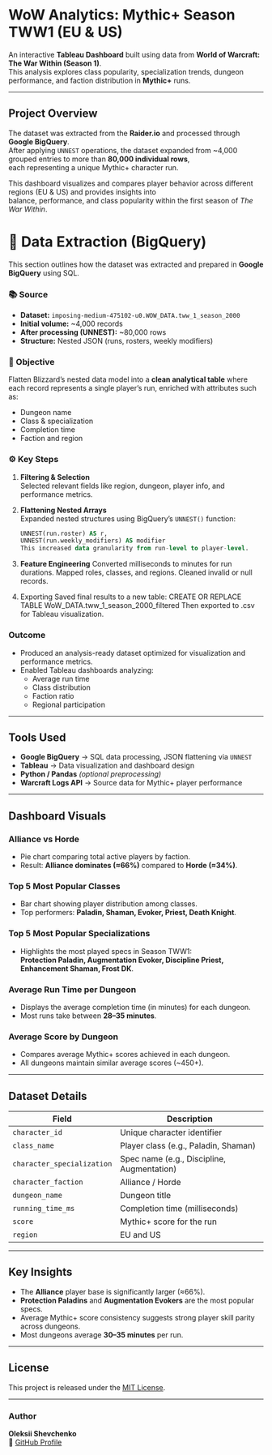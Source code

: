# WoW Analytics: Mythic+ Season TWW1 (EU & US)

An interactive **Tableau Dashboard** built using data from **World of Warcraft: The War Within (Season 1)**.  
This analysis explores class popularity, specialization trends, dungeon performance, and faction distribution in **Mythic+** runs.

---

## Project Overview

The dataset was extracted from the **Raider.io** and processed through **Google BigQuery**.  
After applying `UNNEST` operations, the dataset expanded from ~4,000 grouped entries to more than **80,000 individual rows**,  
each representing a unique Mythic+ character run.

This dashboard visualizes and compares player behavior across different regions (EU & US) and provides insights into  
balance, performance, and class popularity within the first season of *The War Within*.

# 🧩 Data Extraction (BigQuery)

This section outlines how the dataset was extracted and prepared in **Google BigQuery** using SQL.

### 📚 Source
- **Dataset:** `imposing-medium-475102-u0.WOW_DATA.tww_1_season_2000`
- **Initial volume:** ~4,000 records
- **After processing (UNNEST):** ~80,000 rows  
- **Structure:** Nested JSON (runs, rosters, weekly modifiers)

### 🧠 Objective
Flatten Blizzard’s nested data model into a **clean analytical table** where each record represents a single player’s run, enriched with attributes such as:
- Dungeon name  
- Class & specialization  
- Completion time  
- Faction and region  

### ⚙️ Key Steps

1. **Filtering & Selection**  
   Selected relevant fields like region, dungeon, player info, and performance metrics.

2. **Flattening Nested Arrays**  
   Expanded nested structures using BigQuery’s `UNNEST()` function:
   ```sql
   UNNEST(run.roster) AS r,
   UNNEST(run.weekly_modifiers) AS modifier
   This increased data granularity from run-level to player-level.

 3. **Feature Engineering**
    Converted milliseconds to minutes for run durations.
   Mapped roles, classes, and regions.
   Cleaned invalid or null records.
   

 5. Exporting
   Saved final results to a new table:
   CREATE OR REPLACE TABLE WoW_DATA.tww_1_season_2000_filtered
   Then exported to .csv for Tableau visualization.

### Outcome

 - Produced an analysis-ready dataset optimized for visualization and performance metrics.
 - Enabled Tableau dashboards analyzing:
     - Average run time
     - Class distribution
     - Faction ratio
     - Regional participation
---

## Tools Used

- **Google BigQuery** → SQL data processing, JSON flattening via `UNNEST`
- **Tableau** → Data visualization and dashboard design
- **Python / Pandas** *(optional preprocessing)*
- **Warcraft Logs API** → Source data for Mythic+ player performance

---

## Dashboard Visuals

### Alliance vs Horde
- Pie chart comparing total active players by faction.  
- Result: **Alliance dominates (≈66%)** compared to **Horde (≈34%)**.

### Top 5 Most Popular Classes
- Bar chart showing player distribution among classes.  
- Top performers: **Paladin, Shaman, Evoker, Priest, Death Knight**.

### Top 5 Most Popular Specializations
- Highlights the most played specs in Season TWW1:  
  **Protection Paladin, Augmentation Evoker, Discipline Priest, Enhancement Shaman, Frost DK**.

### Average Run Time per Dungeon
- Displays the average completion time (in minutes) for each dungeon.  
- Most runs take between **28–35 minutes**.

### Average Score by Dungeon
- Compares average Mythic+ scores achieved in each dungeon.  
- All dungeons maintain similar average scores (~450+).

---

## Dataset Details

| Field | Description |
|-------|--------------|
| `character_id` | Unique character identifier |
| `class_name` | Player class (e.g., Paladin, Shaman) |
| `character_specialization` | Spec name (e.g., Discipline, Augmentation) |
| `character_faction` | Alliance / Horde |
| `dungeon_name` | Dungeon title |
| `running_time_ms` | Completion time (milliseconds) |
| `score` | Mythic+ score for the run |
| `region` | EU and US |

---

## Key Insights

- The **Alliance** player base is significantly larger (≈66%).  
- **Protection Paladins** and **Augmentation Evokers** are the most popular specs.  
- Average Mythic+ score consistency suggests strong player skill parity across dungeons.  
- Most dungeons average **30–35 minutes** per run.

---

## License

This project is released under the [MIT License](LICENSE).

---

### Author

**Oleksii Shevchenko**  
🔗 [GitHub Profile](https://github.com/Borock1212)
